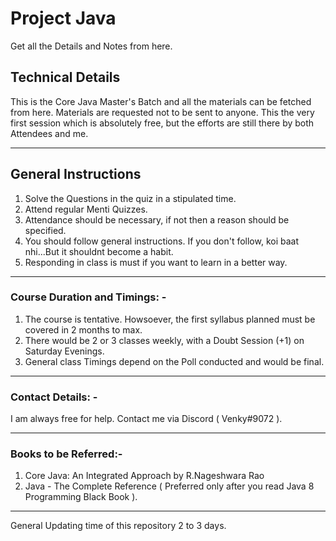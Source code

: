 # Project Java
Get all the Details and Notes from here. 

## Technical Details

This is the Core Java Master's Batch and all the materials can be fetched from here. Materials are requested not to be sent to anyone. This the very first session which is absolutely free, but the efforts are still there by both Attendees and me.

---

## General Instructions
1. Solve the Questions in the quiz in a stipulated time.
2. Attend regular Menti Quizzes.
3. Attendance should be necessary, if not then a reason should be specified.
4. You should follow general instructions. If you don't follow, koi baat nhi...But it shouldnt become a habit.
5. Responding in class is must if you want to learn in a better way.

---

   ### Course Duration and Timings: -
   1. The course is tentative. Howsoever, the first syllabus planned must be covered in 2 months to max.
   2. There would be 2 or 3 classes weekly, with a Doubt Session (+1) on Saturday Evenings.
   3. General class Timings depend on the Poll conducted and would be final.

   ---

   ### Contact Details: -
   I am always free for help. Contact me via Discord ( Venky#9072 ).

   ---

   ### Books to be Referred:-
   1. Core Java: An Integrated Approach by R.Nageshwara Rao
   2. Java - The Complete Reference ( Preferred only after you read Java 8 Programming Black Book ).
---

General Updating time of this repository 2 to 3 days.
